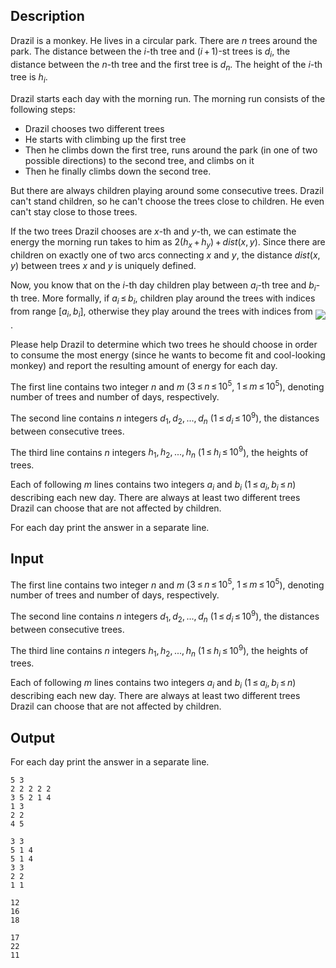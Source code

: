 ## Description

<div><p>Drazil is a monkey. He lives in a circular park. There are <span class="tex-span"><i>n</i></span> trees around the park. The distance between the <span class="tex-span"><i>i</i></span>-th tree and (<span class="tex-span"><i>i</i> + 1</span>)-st trees is <span class="tex-span"><i>d</i><sub class="lower-index"><i>i</i></sub></span>, the distance between the <span class="tex-span"><i>n</i></span>-th tree and the first tree is <span class="tex-span"><i>d</i><sub class="lower-index"><i>n</i></sub></span>. The height of the <span class="tex-span"><i>i</i></span>-th tree is <span class="tex-span"><i>h</i><sub class="lower-index"><i>i</i></sub></span>.</p><p>Drazil starts each day with the <span class="tex-font-style-it">morning run</span>. The morning run consists of the following steps:</p><ul> <li> Drazil chooses two different trees </li><li> He starts with climbing up the first tree </li><li> Then he climbs down the first tree, runs around the park (in one of two possible directions) to the second tree, and climbs on it </li><li> Then he finally climbs down the second tree. </li></ul><p>But there are always children playing around some consecutive trees. Drazil can't stand children, so he can't choose the trees close to children. He even can't stay close to those trees.</p><p>If the two trees Drazil chooses are <span class="tex-span"><i>x</i></span>-th and <span class="tex-span"><i>y</i></span>-th, we can estimate the energy the <span class="tex-font-style-it">morning run</span> takes to him as <span class="tex-span">2(<i>h</i><sub class="lower-index"><i>x</i></sub> + <i>h</i><sub class="lower-index"><i>y</i></sub>) + <i>dist</i>(<i>x</i>, <i>y</i>)</span>. Since there are children on exactly one of two arcs connecting <span class="tex-span"><i>x</i></span> and <span class="tex-span"><i>y</i></span>, the distance <span class="tex-span"><i>dist</i>(<i>x</i>, <i>y</i>)</span> between trees <span class="tex-span"><i>x</i></span> and <span class="tex-span"><i>y</i></span> is uniquely defined.</p><p>Now, you know that on the <span class="tex-span"><i>i</i></span>-th day children play between <span class="tex-span"><i>a</i><sub class="lower-index"><i>i</i></sub></span>-th tree and <span class="tex-span"><i>b</i><sub class="lower-index"><i>i</i></sub></span>-th tree. More formally, if <span class="tex-span"><i>a</i><sub class="lower-index"><i>i</i></sub> ≤ <i>b</i><sub class="lower-index"><i>i</i></sub></span>, children play around the trees with indices from range <span class="tex-span">[<i>a</i><sub class="lower-index"><i>i</i></sub>, <i>b</i><sub class="lower-index"><i>i</i></sub>]</span>, otherwise they play around the trees with indices from <img align="middle" class="tex-formula" src="file://d8MPnxWo.png" style="max-width: 100.0%;max-height: 100.0%;">.</p><p>Please help Drazil to determine which two trees he should choose in order to consume the most energy (since he wants to become fit and cool-looking monkey) and report the resulting amount of energy for each day.</p></div><div class="input-specification"><p>The first line contains two integer <span class="tex-span"><i>n</i></span> and <span class="tex-span"><i>m</i></span> (<span class="tex-span">3 ≤ <i>n</i> ≤ 10<sup class="upper-index">5</sup></span>, <span class="tex-span">1 ≤ <i>m</i> ≤ 10<sup class="upper-index">5</sup></span>), denoting number of trees and number of days, respectively. </p><p>The second line contains <span class="tex-span"><i>n</i></span> integers <span class="tex-span"><i>d</i><sub class="lower-index">1</sub>, <i>d</i><sub class="lower-index">2</sub>, ..., <i>d</i><sub class="lower-index"><i>n</i></sub></span> (<span class="tex-span">1 ≤ <i>d</i><sub class="lower-index"><i>i</i></sub> ≤ 10<sup class="upper-index">9</sup></span>), the distances between consecutive trees.</p><p>The third line contains <span class="tex-span"><i>n</i></span> integers <span class="tex-span"><i>h</i><sub class="lower-index">1</sub>, <i>h</i><sub class="lower-index">2</sub>, ..., <i>h</i><sub class="lower-index"><i>n</i></sub></span> (<span class="tex-span">1 ≤ <i>h</i><sub class="lower-index"><i>i</i></sub> ≤ 10<sup class="upper-index">9</sup></span>), the heights of trees.</p><p>Each of following <span class="tex-span"><i>m</i></span> lines contains two integers <span class="tex-span"><i>a</i><sub class="lower-index"><i>i</i></sub></span> and <span class="tex-span"><i>b</i><sub class="lower-index"><i>i</i></sub></span> (<span class="tex-span">1 ≤ <i>a</i><sub class="lower-index"><i>i</i></sub>, <i>b</i><sub class="lower-index"><i>i</i></sub> ≤ <i>n</i></span>) describing each new day. There are always at least two different trees Drazil can choose that are not affected by children.</p></div><div class="output-specification"><p>For each day print the answer in a separate line.</p></div>

## Input

<p>The first line contains two integer <span class="tex-span"><i>n</i></span> and <span class="tex-span"><i>m</i></span> (<span class="tex-span">3 ≤ <i>n</i> ≤ 10<sup class="upper-index">5</sup></span>, <span class="tex-span">1 ≤ <i>m</i> ≤ 10<sup class="upper-index">5</sup></span>), denoting number of trees and number of days, respectively. </p><p>The second line contains <span class="tex-span"><i>n</i></span> integers <span class="tex-span"><i>d</i><sub class="lower-index">1</sub>, <i>d</i><sub class="lower-index">2</sub>, ..., <i>d</i><sub class="lower-index"><i>n</i></sub></span> (<span class="tex-span">1 ≤ <i>d</i><sub class="lower-index"><i>i</i></sub> ≤ 10<sup class="upper-index">9</sup></span>), the distances between consecutive trees.</p><p>The third line contains <span class="tex-span"><i>n</i></span> integers <span class="tex-span"><i>h</i><sub class="lower-index">1</sub>, <i>h</i><sub class="lower-index">2</sub>, ..., <i>h</i><sub class="lower-index"><i>n</i></sub></span> (<span class="tex-span">1 ≤ <i>h</i><sub class="lower-index"><i>i</i></sub> ≤ 10<sup class="upper-index">9</sup></span>), the heights of trees.</p><p>Each of following <span class="tex-span"><i>m</i></span> lines contains two integers <span class="tex-span"><i>a</i><sub class="lower-index"><i>i</i></sub></span> and <span class="tex-span"><i>b</i><sub class="lower-index"><i>i</i></sub></span> (<span class="tex-span">1 ≤ <i>a</i><sub class="lower-index"><i>i</i></sub>, <i>b</i><sub class="lower-index"><i>i</i></sub> ≤ <i>n</i></span>) describing each new day. There are always at least two different trees Drazil can choose that are not affected by children.</p>

## Output

<p>For each day print the answer in a separate line.</p>





```input1
5 3
2 2 2 2 2
3 5 2 1 4
1 3
2 2
4 5

```




```input2
3 3
5 1 4
5 1 4
3 3
2 2
1 1

```




```output1
12
16
18

```




```output2
17
22
11

```


